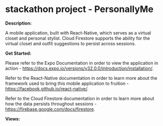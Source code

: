 # stackathon project - PersonallyMe

**Description:**

A mobile application, built with React-Native, which serves as a virtual closet and personal stylist. Cloud Firestore supports the ability for the virtual closet and outfit suggestions to persist across sessions.


**Get Started:**

Please refer to the Expo Documentation in order to view the application in action - https://docs.expo.io/versions/v32.0.0/introduction/installation/. 

Refer to the React-Native documentation in order to learn more about the framework used to bring this mobile application to fruition - https://facebook.github.io/react-native/.

Refer to the Cloud Firestore documentation in order to learn more about how the data persists throughout sessions - https://firebase.google.com/docs/firestore.


**Views:** 



